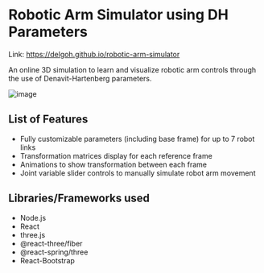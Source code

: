 # Robotic Arm Simulator using DH Parameters

Link: https://delgoh.github.io/robotic-arm-simulator

An online 3D simulation to learn and visualize robotic arm controls through the use of Denavit-Hartenberg parameters.

![image](https://user-images.githubusercontent.com/51292776/224673725-f4b7a26a-ba89-4185-b332-c63cac03f6fe.png)



## List of Features
- Fully customizable parameters (including base frame) for up to 7 robot links
- Transformation matrices display for each reference frame
- Animations to show transformation between each frame
- Joint variable slider controls to manually simulate robot arm movement

## Libraries/Frameworks used

- Node.js
- React
- three.js
- @react-three/fiber
- @react-spring/three
- React-Bootstrap
